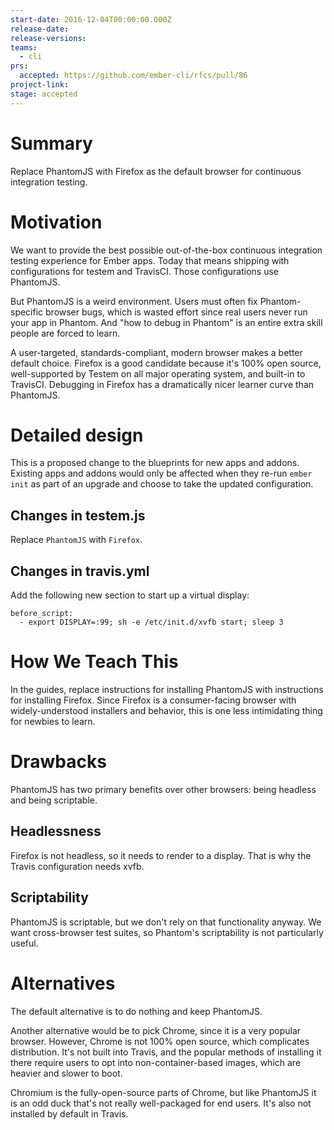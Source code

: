 ```yaml
---
start-date: 2016-12-04T00:00:00.000Z
release-date:
release-versions: 
teams: 
  - cli
prs:
  accepted: https://github.com/ember-cli/rfcs/pull/86
project-link: 
stage: accepted
---
```


# Summary

Replace PhantomJS with Firefox as the default browser for continuous integration testing.

# Motivation

We want to provide the best possible out-of-the-box continuous integration testing experience for Ember apps. Today that means shipping with configurations for testem and TravisCI. Those configurations use PhantomJS.

But PhantomJS is a weird environment. Users must often fix Phantom-specific browser bugs, which is wasted effort since real users never run your app in Phantom. And "how to debug in Phantom" is an entire extra skill people are forced to learn.

A user-targeted, standards-compliant, modern browser makes a better default choice. Firefox is a good candidate because it's 100% open source, well-supported by Testem on all major operating system, and built-in to TravisCI. Debugging in Firefox has a dramatically nicer learner curve than PhantomJS.

# Detailed design

This is a proposed change to the blueprints for new apps and addons. Existing apps and addons would only be affected when they re-run `ember init` as part of an upgrade and choose to take the updated configuration.

## Changes in testem.js

Replace `PhantomJS` with `Firefox`.

## Changes in travis.yml

Add the following new section to start up a virtual display:

```
before_script:
  - export DISPLAY=:99; sh -e /etc/init.d/xvfb start; sleep 3
```

# How We Teach This

In the guides, replace instructions for installing PhantomJS with instructions for installing Firefox. Since Firefox is a consumer-facing browser with widely-understood installers and behavior, this is one less intimidating thing for newbies to learn.

# Drawbacks

PhantomJS has two primary benefits over other browsers: being headless and being scriptable.

## Headlessness

Firefox is not headless, so it needs to render to a display. That is why the Travis configuration needs xvfb.

## Scriptability

PhantomJS is scriptable, but we don't rely on that functionality anyway. We want cross-browser test suites, so Phantom's scriptability is not particularly useful.

# Alternatives

The default alternative is to do nothing and keep PhantomJS.

Another alternative would be to pick Chrome, since it is a very popular browser. However, Chrome is not 100% open source, which complicates distribution. It's not built into Travis, and the popular methods of installing it there require users to opt into non-container-based images, which are heavier and slower to boot.

Chromium is the fully-open-source parts of Chrome, but like PhantomJS it is an odd duck that's not really well-packaged for end users. It's also not installed by default in Travis.




